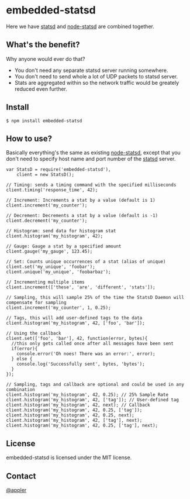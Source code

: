 embedded-statsd
===============

Here we have [statsd](https://github.com/etsy/statsd) and [node-statsd](https://github.com/sivy/node-statsd) are combined together.

What's the benefit?
-------------------

Why anyone would ever do that?
* You don't need any separate statsd server running somewhere.
* You don't need to send whole a lot of UDP packets to statsd server.
* Stats are aggregated within so the network traffic would be greately reduced even further.


Install
-------

    $ npm install embedded-statsd


How to use?
-----------

Basically everything's the same as existing [node-statsd](https://github.com/sivy/node-statsd), except that you don't need to specify host name and port number of the [statsd](https://github.com/etsy/statsd) server.

    var StatsD = require('embedded-statsd'),
        client = new StatsD();

    // Timing: sends a timing command with the specified milliseconds
    client.timing('response_time', 42);

    // Increment: Increments a stat by a value (default is 1)
    client.increment('my_counter');

    // Decrement: Decrements a stat by a value (default is -1)
    client.decrement('my_counter');

    // Histogram: send data for histogram stat
    client.histogram('my_histogram', 42);

    // Gauge: Gauge a stat by a specified amount
    client.gauge('my_gauge', 123.45);

    // Set: Counts unique occurrences of a stat (alias of unique)
    client.set('my_unique', 'foobar');
    client.unique('my_unique', 'foobarbaz');

    // Incrementing multiple items
    client.increment(['these', 'are', 'different', 'stats']);

    // Sampling, this will sample 25% of the time the StatsD Daemon will compensate for sampling
    client.increment('my_counter', 1, 0.25);

    // Tags, this will add user-defined tags to the data
    client.histogram('my_histogram', 42, ['foo', 'bar']);

    // Using the callback
    client.set(['foo', 'bar'], 42, function(error, bytes){
      //this only gets called once after all messages have been sent
      if(error){
        console.error('Oh noes! There was an error:', error);
      } else {
        console.log('Successfully sent', bytes, 'bytes');
      }
    });

    // Sampling, tags and callback are optional and could be used in any combination
    client.histogram('my_histogram', 42, 0.25); // 25% Sample Rate
    client.histogram('my_histogram', 42, ['tag']); // User-defined tag
    client.histogram('my_histogram', 42, next); // Callback
    client.histogram('my_histogram', 42, 0.25, ['tag']);
    client.histogram('my_histogram', 42, 0.25, next);
    client.histogram('my_histogram', 42, ['tag'], next);
    client.histogram('my_histogram', 42, 0.25, ['tag'], next);


License
-------
embedded-statsd is licensed under the MIT license.


Contact
-------

[@appler](http://twitter.com/appler)
